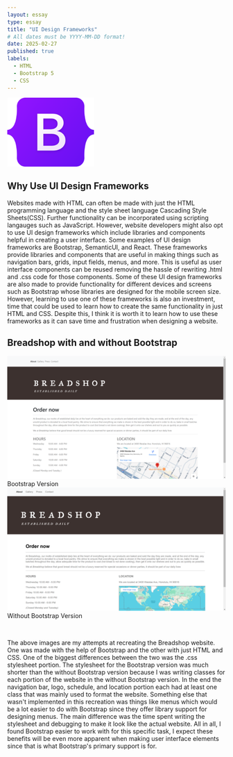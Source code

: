 ```yaml
---
layout: essay
type: essay
title: "UI Design Frameworks"
# All dates must be YYYY-MM-DD format!
date: 2025-02-27
published: true
labels:
  - HTML
  - Bootstrap 5
  - CSS
---
```


<img width="200px" class="rounded float-start pe-4" src="../img/ui_design_frameworks/bootstrap_logo.png">

## Why Use UI Design Frameworks

Websites made with HTML can often be made with just the HTML programming language and the style sheet language Cascading Style Sheets(CSS). Further functionality can be incorporated using scripting langauges such as JavaScript. However, website developers might also opt to use UI design frameworks which include libraries and components helpful in creating a user interface. Some examples of UI design frameworks are Bootstrap, SemanticUI, and React. These frameworks provide libraries and components that are useful in making things such as navigation bars, grids, input fields, menus, and more. This is useful as user interface components can be reused removing the hassle of rewriting .html and .css code for those components. Some of these UI design frameworks are also made to provide functionality for different devices and screens such as Bootstrap whose libraries are designed for the mobile screen size. However, learning to use one of these frameworks is also an investment, time that could be used to learn how to create the same functionality in just HTML and CSS. Despite this, I think it is worth it to learn how to use these frameworks as it can save time and frustration when designing a website.

## Breadshop with and without Bootstrap

<img width="750px" class="rounded float-start pe-4" src="../img/ui_design_frameworks/breadshop_bootstrap.png"> Bootstrap Version
<img width="750px" class="rounded float-start pe-4" src="../img/ui_design_frameworks/breadshop_no_bootstrap.png"> Without Bootstrap Version

<br>

The above images are my attempts at recreating the Breadshop website. One was made with the help of Bootstrap and the other with just HTML and CSS. One of the biggest differences between the two was the .css stylesheet portion. The stylesheet for the Bootstrap version was much shorter than the without Bootstrap version because I was writing classes for each portion of the website in the without Bootstrap version. In the end the navigation bar, logo, schedule, and location portion each had at least one class that was mainly used to format the website. Something else that wasn't implemented in this recreation was things like menus which would be a lot easier to do with Bootstrap since they offer library support for designing menus. The main difference was the time spent writing the stylesheet and debugging to make it look like the actual website. All in all, I found Bootstrap easier to work with for this specific task, I expect these benefits will be even more apparent when making user interface elements since that is what Bootstrap's primary support is for.
